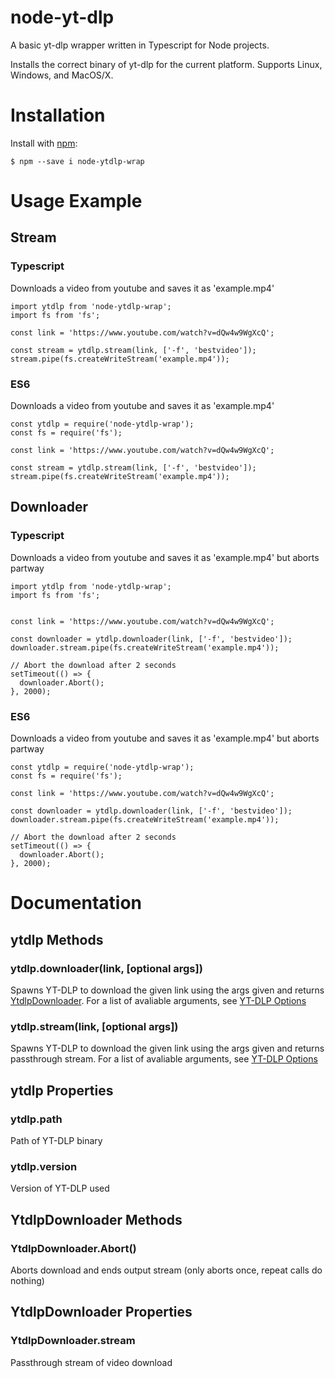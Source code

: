# node-yt-dlp
A basic yt-dlp wrapper written in Typescript for Node projects. 

Installs the correct binary of yt-dlp for the current platform. Supports Linux, Windows, and MacOS/X.

# Installation
Install with [npm](https://www.npmjs.com/):
```
$ npm --save i node-ytdlp-wrap
```

# Usage Example

## Stream

### Typescript
Downloads a video from youtube and saves it as 'example.mp4'
```
import ytdlp from 'node-ytdlp-wrap';
import fs from 'fs';

const link = 'https://www.youtube.com/watch?v=dQw4w9WgXcQ';

const stream = ytdlp.stream(link, ['-f', 'bestvideo']);
stream.pipe(fs.createWriteStream('example.mp4'));
```
### ES6
Downloads a video from youtube and saves it as 'example.mp4'
```
const ytdlp = require('node-ytdlp-wrap');
const fs = require('fs');

const link = 'https://www.youtube.com/watch?v=dQw4w9WgXcQ';

const stream = ytdlp.stream(link, ['-f', 'bestvideo']);
stream.pipe(fs.createWriteStream('example.mp4'));
```

## Downloader
### Typescript

Downloads a video from youtube and saves it as 'example.mp4' but aborts partway
```
import ytdlp from 'node-ytdlp-wrap';
import fs from 'fs';


const link = 'https://www.youtube.com/watch?v=dQw4w9WgXcQ';

const downloader = ytdlp.downloader(link, ['-f', 'bestvideo']);
downloader.stream.pipe(fs.createWriteStream('example.mp4'));

// Abort the download after 2 seconds
setTimeout(() => {
  downloader.Abort();
}, 2000);
```
### ES6

Downloads a video from youtube and saves it as 'example.mp4' but aborts partway
```
const ytdlp = require('node-ytdlp-wrap');
const fs = require('fs');

const link = 'https://www.youtube.com/watch?v=dQw4w9WgXcQ';

const downloader = ytdlp.downloader(link, ['-f', 'bestvideo']);
downloader.stream.pipe(fs.createWriteStream('example.mp4'));

// Abort the download after 2 seconds
setTimeout(() => {
  downloader.Abort();
}, 2000);
```
# Documentation

## ytdlp Methods
### ytdlp.downloader(link, [optional args]) 
Spawns YT-DLP to download the given link using the args given and returns [YtdlpDownloader](#YtdlpDownloader).
For a list of avaliable arguments, see [YT-DLP Options](https://github.com/yt-dlp/yt-dlp/blob/master/README.md#usage-and-options)


### ytdlp.stream(link, [optional args])
Spawns YT-DLP to download the given link using the args given and returns passthrough stream.
For a list of avaliable arguments, see [YT-DLP Options](https://github.com/yt-dlp/yt-dlp/blob/master/README.md#usage-and-options)

## ytdlp Properties

### ytdlp.path
Path of YT-DLP binary

### ytdlp.version
Version of YT-DLP used

## YtdlpDownloader Methods

### YtdlpDownloader.Abort()
Aborts download and ends output stream (only aborts once, repeat calls do nothing)

## YtdlpDownloader Properties
### YtdlpDownloader.stream
Passthrough stream of video download